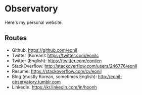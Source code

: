 # Observatory

Here's my personal website.

## Routes

- Github: https://github.com/eonil
- Twitter (Korean): https://twitter.com/eonilc
- Twitter (English): https://twitter.com/eonilen
- StackOverflow: http://stackoverflow.com/users/246776/eonil
- Resume: https://stackoverflow.com/cv/eonil
- Blog (mostly Korean, sometimes English): http://eonil-observatory.tumblr.com
- LinkedIn: https://kr.linkedin.com/in/hoonh

